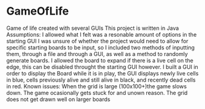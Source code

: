 # GameOfLife
Game of life created with several GUIs
This project is written in Java
Assumptions:
I allowed what I felt was a resonable amount of options in the starting GUI
I was unsure of whether the project would need to allow for specific starting boards to be input, so I included two methods of inputting them, through a file and through a GUI, as well as a method to randomly generate boards.
I allowed the board to expand if there is a live cell on the edge, this can be disabled throught the starting GUI however.
I built a GUI in order to display the Board while it is in play, the GUI displays newly live cells in blue, cells previously alive and still alive in black, and recently dead cells in red.
Known issues: 
When the grid is large (100x100+)the game slows down.
The game ocasionally gets stuck for and unown reason.
The grid does not get drawn well on larger boards
